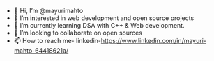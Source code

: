 - 👋 Hi, I’m @mayurimahto
- 👀 I’m interested in web development and open source projects
- 🌱 I’m currently learning DSA with C++ & Web development.
- 💞️ I’m looking to collaborate on open sources
- 📫 How to reach me- linkedin-https://www.linkedin.com/in/mayuri-mahto-64418621a/

<!---
mayurimahto/mayurimahto is a ✨ special ✨ repository because its `README.md` (this file) appears on your GitHub profile.
You can click the Preview link to take a look at your changes.
--->
